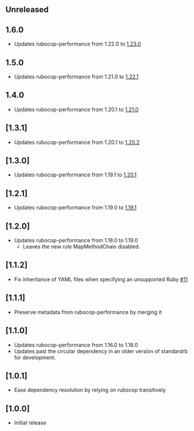 ## Unreleased

## 1.6.0

- Updates rubocop-performance from 1.22.0 to [1.23.0](https://github.com/rubocop/rubocop-performance/releases/tag/v1.23.0)

## 1.5.0

- Updates rubocop-performance from 1.21.0 to [1.22.1](https://github.com/rubocop/rubocop-performance/releases/tag/v1.22.1)

## 1.4.0

- Updates rubocop-performance from 1.20.1 to [1.21.0](https://github.com/rubocop/rubocop-performance/releases/tag/v1.21.0)

## [1.3.1]

- Updates rubocop-performance from 1.20.1 to [1.20.2](https://github.com/rubocop/rubocop-performance/releases/tag/v1.20.2)

## [1.3.0]

- Updates rubocop-performance from 1.19.1 to [1.20.1](https://github.com/rubocop/rubocop-performance/releases/tag/v1.20.1)

## [1.2.1]

- Updates rubocop-performance from 1.19.0 to [1.19.1](https://github.com/rubocop/rubocop-performance/releases/tag/v1.19.1)

## [1.2.0]

- Updates rubocop-performance from 1.18.0 to 1.19.0
  - Leaves the new rule MapMethodChain disabled.

## [1.1.2]

- Fix inheritance of YAML files when specifying an unsupported Ruby
[#11](https://github.com/standardrb/standard-performance/issues/11)

## [1.1.1]

- Preserve metadata from rubocop-performance by merging it

## [1.1.0]

- Updates rubocop-performance from 1.16.0 to 1.18.0
- Updates past the circular dependency in an older version of standardrb for development.

## [1.0.1]

- Ease dependency resolution by relying on rubocop transitively

## [1.0.0]

- Initial release
